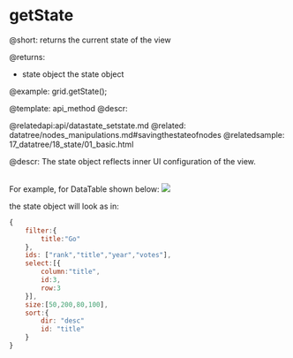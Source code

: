 getState
=============
@short: returns the current state of the view
	



@returns:
- state	object	the state object

@example:
grid.getState();

@template:	api_method
@descr:


@relatedapi:api/datastate_setstate.md
@related:
	datatree/nodes_manipulations.md#savingthestateofnodes
@relatedsample:
	17_datatree/18_state/01_basic.html

@descr:
The state object reflects inner UI configuration of the view.

<br>
For example, for DataTable shown below:

<img src='api/state_image.png'/>

the state object will look as in:

~~~js
{
	filter:{
    	title:"Go"
    },
    ids: ["rank","title","year","votes"],
	select:[{
    	column:"title",
        id:3,
        row:3
    }],
	size:[50,200,80,100],
	sort:{
    	dir: "desc"
		id: "title"
	}
}
~~~